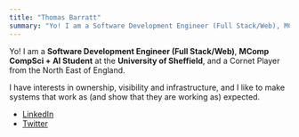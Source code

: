 ```yaml
---
title: "Thomas Barratt"
summary: "Yo! I am a Software Development Engineer (Full Stack/Web), MComp CompSci + AI Student at the University of Sheffield and a Cornet Player from the North East of England."
---
```


Yo! I am a **Software Development Engineer (Full Stack/Web)**, **MComp CompSci + AI Student** at the **University of Sheffield**, and a Cornet Player from the North East of England.

I have interests in ownership, visibility and infrastructure, and I like to make systems that work as (and show that they are working as) expected.

 - [LinkedIn](https://linkedin.com/in/thomas1151)
 - [Twitter](https://twitter.com/thomas_1151)

